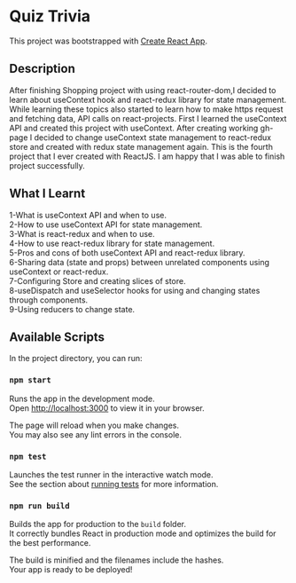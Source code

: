 # Quiz Trivia

This project was bootstrapped with [Create React App](https://github.com/facebook/create-react-app).

## Description 

After finishing Shopping project with using react-router-dom,I decided to learn about useContext hook and react-redux library for state management. While learning these topics also started to learn how to make https request and fetching data, API calls on react-projects. First I learned the useContext API and created this project with useContext. After creating working gh-page I decided to change useContext state management to react-redux store and created with redux state management again. This is the fourth project that I ever created with ReactJS. I am happy that I was able to finish project successfully. 

## What I Learnt

1-What is useContext API and when to use.
<br>
2-How to use useContext API for state management.
<br>
3-What is react-redux and when to use.
<br>
4-How to use react-redux library for state management.
<br>
5-Pros and cons of both useContext API and react-redux library.
<br>
6-Sharing data (state and props) between unrelated components using useContext or react-redux.
<br>
7-Configuring Store and creating slices of store.
<br>
8-useDispatch and useSelector hooks for using and changing states through components.
<br>
9-Using reducers to change state.
<br>
## Available Scripts

In the project directory, you can run:

### `npm start`

Runs the app in the development mode.\
Open [http://localhost:3000](http://localhost:3000) to view it in your browser.

The page will reload when you make changes.\
You may also see any lint errors in the console.

### `npm test`

Launches the test runner in the interactive watch mode.\
See the section about [running tests](https://facebook.github.io/create-react-app/docs/running-tests) for more information.

### `npm run build`

Builds the app for production to the `build` folder.\
It correctly bundles React in production mode and optimizes the build for the best performance.

The build is minified and the filenames include the hashes.\
Your app is ready to be deployed!
